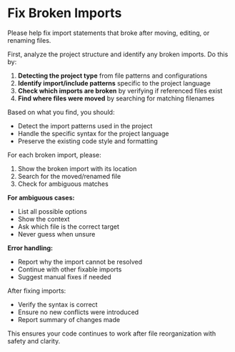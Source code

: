 # Fix Broken Imports

Please help fix import statements that broke after moving, editing, or renaming files.

First, analyze the project structure and identify any broken imports. Do this by:

1. **Detecting the project type** from file patterns and configurations
2. **Identify import/include patterns** specific to the project language
3. **Check which imports are broken** by verifying if referenced files exist
4. **Find where files were moved** by searching for matching filenames

Based on what you find, you should:
- Detect the import patterns used in the project
- Handle the specific syntax for the project language
- Preserve the existing code style and formatting

For each broken import, please:
1. Show the broken import with its location
2. Search for the moved/renamed file
3. Check for ambiguous matches

**For ambiguous cases:**
- List all possible options
- Show the context
- Ask which file is the correct target
- Never guess when unsure

**Error handling:**
- Report why the import cannot be resolved
- Continue with other fixable imports
- Suggest manual fixes if needed

After fixing imports:
- Verify the syntax is correct
- Ensure no new conflicts were introduced
- Report summary of changes made

This ensures your code continues to work after file reorganization with safety and clarity.
